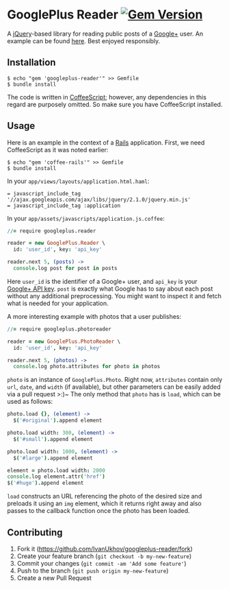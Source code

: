 # GooglePlus Reader [![Gem Version](https://badge.fury.io/rb/googleplus-reader.svg)](http://badge.fury.io/rb/googleplus-reader)

A [jQuery](http://jquery.com)-based library for reading public posts
of a [Google+](https://plus.google.com) user. An example can be found
[here](http://ivanukhov.com). Best enjoyed responsibly.

## Installation

    $ echo "gem 'googleplus-reader'" >> Gemfile
    $ bundle install

The code is written in [CoffeeScript](http://coffeescript.org); however,
any dependencies in this regard are purposely omitted. So make sure you
have CoffeeScript installed.

## Usage

Here is an example in the context of a [Rails](http://rubyonrails.org)
application. First, we need CoffeeScript as it was noted earlier:

    $ echo "gem 'coffee-rails'" >> Gemfile
    $ bundle install

In your `app/views/layouts/application.html.haml`:
``` rails
= javascript_include_tag '//ajax.googleapis.com/ajax/libs/jquery/2.1.0/jquery.min.js'
= javascript_include_tag :application
```

In your `app/assets/javascripts/application.js.coffee`:
``` coffee
//= require googleplus.reader

reader = new GooglePlus.Reader \
  id: 'user_id', key: 'api_key'

reader.next 5, (posts) ->
  console.log post for post in posts
```
Here `user_id` is the identifier of a Google+ user, and `api_key` is your
[Google+ API key](https://developers.google.com/+/api/oauth).
`post` is exactly what Google has to say about each post without any
additional preprocessing. You might want to inspect it and fetch what is
needed for your application.

A more interesting example with photos that a user publishes:
``` coffee
//= require googleplus.photoreader

reader = new GooglePlus.PhotoReader \
  id: 'user_id', key: 'api_key'

reader.next 5, (photos) ->
  console.log photo.attributes for photo in photos
```
`photo` is an instance of `GooglePlus.Photo`. Right now, `attributes`
contain only `url`, `date`, and `width` (if available), but other parameters
can be easily added via a pull request >:)~ The only method that `photo`
has is `load`, which can be used as follows:
``` coffee
photo.load {}, (element) ->
  $('#original').append element

photo.load width: 300, (element) ->
  $('#small').append element

photo.load width: 1000, (element) ->
  $('#large').append element

element = photo.load width: 2000
console.log element.attr('href')
$('#huge').append element
```
`load` constructs an URL referencing the photo of the desired size and
preloads it using an `img` element, which it returns right away and also
passes to the callback function once the photo has been loaded.


## Contributing

1. Fork it (https://github.com/IvanUkhov/googleplus-reader/fork)
2. Create your feature branch (`git checkout -b my-new-feature`)
3. Commit your changes (`git commit -am 'Add some feature'`)
4. Push to the branch (`git push origin my-new-feature`)
5. Create a new Pull Request
